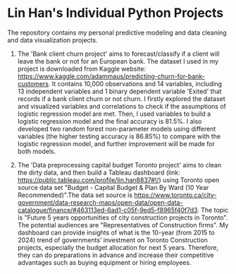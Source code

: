 # Lin Han's Individual Python Projects
The repository contains my personal predictive modeling and data cleaning and data visualization projects. 

1. The 'Bank client churn project' aims to forecast/classify if a client will leave the bank or not for an European bank. 
The dataset I used in my project is downloaded from Kaggle website: https://www.kaggle.com/adammaus/predicting-churn-for-bank-customers. It contains 10,000 observations and 14 variables, including 13 independent variables and 1 binary dependent variable 'Exited' that records if a bank client churn or not churn. 
I firstly explored the dataset and visualized variables and correlations to check if the assumptions of logistic regression model are met. Then, I used variables to build a logistic regression model and the final accuracy is 81.5%. I also developed two random forest non-parameter models using different variables (the higher testing accuracy is 86.85%) to compare with the logistic regression model, and further improvement will be made for both models. 

2. The 'Data preprocessing capital budget Toronto project' aims to clean the dirty data, and then build a Tableau dashboard (link: https://public.tableau.com/profile/lin.han8837#!/) using Toronto open source data set "Budget - Capital Budget & Plan By Ward (10 Year Recommended)".The data set source is https://www.toronto.ca/city-government/data-research-maps/open-data/open-data-catalogue/finance/#463113ed-6ad1-c05f-9ed5-f8965f40f7d3. 
The topic is "Future 5 years opportunities of city construction projects in Toronto". The potential audiences are "Representatives of Construction firms". My dashboard can provide insights of what is the 10-year (from 2015 to 2024) trend of governments’ investment on Toronto Construction projects, especially the budget allocation for next 5 years. Therefore, they can do preparations in advance and increase their competitive advantages such as buying equipment or hiring employees.

